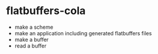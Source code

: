 # flatbuffers-cola

- make a scheme
- make an application including generated flatbuffers files
- make a buffer
- read a buffer
